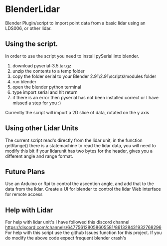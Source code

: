 # BlenderLidar
 Blender Plugin/script to import point data from a basic lidar using an LDS006, or other lidar.
 
## Using the script.
  In order to use the script you need to install pySerial into blender.
  1. download pyserial-3.5.tar.gz
  2. unzip the contents to a temp folder
  3. copy the folder serial to your Blender 2.91\2.91\scripts\modules folder
  4. run blender
  5. open the blender python terminal
  6. type import serial and hit return
  7. if there is an error then pyserial has not been installed correct or I have missed a step for you :)
 
  Currently the script will import a 2D slice of data, rotated on the y axis
 
## Using other Lidar Units
  The current script read's directly from the lidar unit, in the function getRange() there is a statemachine to read the lidar data, you will need to modify this bit
  if your lidarunit has two bytes for the header, gives you a different angle and range format.
 
## Future Plans
  Use an Arduino or Rpi to control the ascention angle, and add that to the data from the lidar.
  Create a UI for blender to control the lidar
  Web interface for remote access
  
## Help with Lidar
 For help with lidar unit's I have followed this discord channel https://discord.com/channels/647756128058605581/861328431932768296
 For help with this script use the github Issues function for this project.
 If you do modify the above code expect frequent blender crash's
